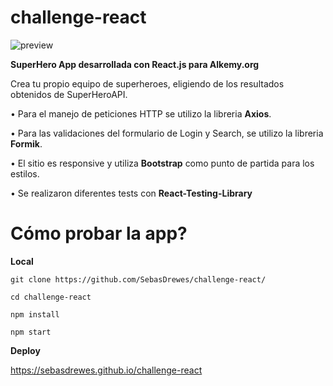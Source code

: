 # challenge-react
![preview](https://user-images.githubusercontent.com/81722772/131942689-7b6fddda-2602-4c37-89ca-6817d5d1f220.jpg)

**SuperHero App desarrollada con React.js para Alkemy.org**

Crea tu propio equipo de superheroes, eligiendo de los resultados obtenidos de SuperHeroAPI.

• Para el manejo de peticiones HTTP se utilizo la libreria **Axios**.

• Para las validaciones del formulario de Login y Search, se utilizo la libreria **Formik**.

• El sitio es responsive y utiliza **Bootstrap** como punto de partida para los estilos.

• Se realizaron diferentes tests con **React-Testing-Library**

# Cómo probar la app?

**Local**

```
git clone https://github.com/SebasDrewes/challenge-react/

cd challenge-react

npm install

npm start
```

**Deploy**

https://sebasdrewes.github.io/challenge-react
